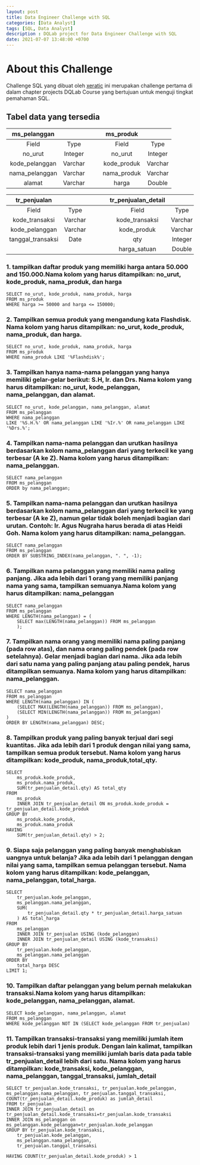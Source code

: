 ```yaml
---
layout: post
title: Data Engineer Challenge with SQL
categories: [Data Analyst]
tags: [SQL, Data Analyst]
description : DQLab project for Data Engineer Challenge with SQL
date: 2021-07-07 13:48:00 +0700
---
```



# About this Challenge  

Challenge SQL yang dibuat oleh [xeratic](https://www.phi-integration.com/) ini merupakan challenge pertama di dalam chapter projects DQLab Course yang bertujuan untuk menguji tingkat pemahaman SQL.

## Tabel data yang tersedia  

|  ms_pelanggan  |         |   |   |  ms_produk  |         |
|:--------------:|:-------:|:-:|:-:|:-----------:|:-------:|
|      Field     |   Type  |   |   |    Field    |   Type  |
| no_urut        | Integer |   |   | no_urut     | Integer |
| kode_pelanggan | Varchar |   |   | kode_produk | Varchar |
| nama_pelanggan | Varchar |   |   | nama_produk | Varchar |
| alamat         | Varchar |   |   | harga       | Double  |  



|    tr_penjualan   |         |   |   |   | tr_penjualan_detail |         |
|:-----------------:|:-------:|:-:|:-:|---|:-------------------:|:-------:|
| Field             | Type    |   |   |   |        Field        |   Type  |
| kode_transaksi    | Varchar |   |   |   | kode_transaksi      | Varchar |
| kode_pelanggan    | Varchar |   |   |   | kode_produk         | Varchar |
| tanggal_transaksi | Date    |   |   |   | qty                 | Integer |
|                   |         |   |   |   | harga_satuan        | Double  |

### 1. tampilkan daftar produk yang memiliki harga antara 50.000 and 150.000.Nama kolom yang harus ditampilkan: no_urut, kode_produk, nama_produk, dan harga  
```
SELECT no_urut, kode_produk, nama_produk, harga 
FROM ms_produk
WHERE harga >= 50000 and harga <= 150000;
```
### 2. Tampilkan semua produk yang mengandung kata Flashdisk. Nama kolom yang harus ditampilkan: no_urut, kode_produk, nama_produk, dan harga.

```
SELECT no_urut, kode_produk, nama_produk, harga 
FROM ms_produk 
WHERE nama_produk LIKE '%Flashdisk%';
```
### 3. Tampilkan hanya nama-nama pelanggan yang hanya memiliki gelar-gelar berikut: S.H, Ir. dan Drs. Nama kolom yang harus ditampilkan: no_urut, kode_pelanggan, nama_pelanggan, dan alamat.  
```
SELECT no_urut, kode_pelanggan, nama_pelanggan, alamat 
FROM ms_pelanggan 
WHERE nama_pelanggan 
LIKE '%S.H.%' OR nama_pelanggan LIKE '%Ir.%' OR nama_pelanggan LIKE '%Drs.%';
```
### 4. Tampilkan nama-nama pelanggan dan urutkan hasilnya berdasarkan kolom nama_pelanggan dari yang terkecil ke yang terbesar (A ke Z). Nama kolom yang harus ditampilkan: nama_pelanggan.  
```
SELECT nama_pelanggan 
FROM ms_pelanggan 
ORDER by nama_pelanggan;
```
### 5. Tampilkan nama-nama pelanggan dan urutkan hasilnya berdasarkan kolom nama_pelanggan dari yang terkecil ke yang terbesar (A ke Z), namun gelar tidak boleh menjadi bagian dari urutan. Contoh: Ir. Agus Nugraha harus berada di atas Heidi Goh. Nama kolom yang harus ditampilkan: nama_pelanggan.
```
SELECT nama_pelanggan 
FROM ms_pelanggan 
ORDER BY SUBSTRING_INDEX(nama_pelanggan, ". ", -1);
```
### 6. Tampilkan nama pelanggan yang memiliki nama paling panjang. Jika ada lebih dari 1 orang yang memiliki panjang nama yang sama, tampilkan semuanya.Nama kolom yang harus ditampilkan: nama_pelanggan
```
SELECT nama_pelanggan 
FROM ms_pelanggan 
WHERE LENGTH(nama_pelanggan) = (
    SELECT max(LENGTH(nama_pelanggan)) FROM ms_pelanggan
    );
```
### 7. Tampilkan nama orang yang memiliki nama paling panjang (pada row atas), dan nama orang paling pendek (pada row setelahnya). Gelar menjadi bagian dari nama. Jika ada lebih dari satu nama yang paling panjang atau paling pendek, harus ditampilkan semuanya. Nama kolom yang harus ditampilkan: nama_pelanggan.
```
SELECT nama_pelanggan 
FROM ms_pelanggan 
WHERE LENGTH(nama_pelanggan) IN (
    (SELECT MAX(LENGTH(nama_pelanggan)) FROM ms_pelanggan),
    (SELECT MIN(LENGTH(nama_pelanggan)) FROM ms_pelanggan)
) 
ORDER BY LENGTH(nama_pelanggan) DESC;
```
### 8. Tampilkan produk yang paling banyak terjual dari segi kuantitas. Jika ada lebih dari 1 produk dengan nilai yang sama, tampilkan semua produk tersebut. Nama kolom yang harus ditampilkan: kode_produk, nama_produk,total_qty.
```
SELECT
    ms_produk.kode_produk,
    ms_produk.nama_produk,
    SUM(tr_penjualan_detail.qty) AS total_qty
FROM
    ms_produk
    INNER JOIN tr_penjualan_detail ON ms_produk.kode_produk = tr_penjualan_detail.kode_produk
GROUP BY
    ms_produk.kode_produk,
    ms_produk.nama_produk
HAVING
    SUM(tr_penjualan_detail.qty) > 2;
```
### 9. Siapa saja pelanggan yang paling banyak menghabiskan uangnya untuk belanja? Jika ada lebih dari 1 pelanggan dengan nilai yang sama, tampilkan semua pelanggan tersebut. Nama kolom yang harus ditampilkan: kode_pelanggan, nama_pelanggan, total_harga.
```
SELECT
    tr_penjualan.kode_pelanggan,
    ms_pelanggan.nama_pelanggan,
    SUM(
        tr_penjualan_detail.qty * tr_penjualan_detail.harga_satuan
    ) AS total_harga
FROM
    ms_pelanggan
    INNER JOIN tr_penjualan USING (kode_pelanggan)
    INNER JOIN tr_penjualan_detail USING (kode_transaksi)
GROUP BY
    tr_penjualan.kode_pelanggan,
    ms_pelanggan.nama_pelanggan
ORDER BY
    total_harga DESC 
LIMIT 1;
```
### 10. Tampilkan daftar pelanggan yang belum pernah melakukan transaksi.Nama kolom yang harus ditampilkan: kode_pelanggan, nama_pelanggan, alamat.  
```
SELECT kode_pelanggan, nama_pelanggan, alamat
FROM ms_pelanggan
WHERE kode_pelanggan NOT IN (SELECT kode_pelanggan FROM tr_penjualan)
```
### 11. Tampilkan transaksi-transaksi yang memiliki jumlah item produk lebih dari 1 jenis produk. Dengan lain kalimat, tampilkan transaksi-transaksi yang memiliki jumlah baris data pada table tr_penjualan_detail lebih dari satu. Nama kolom yang harus ditampilkan:  kode_transaksi, kode_pelanggan, nama_pelanggan, tanggal_transaksi, jumlah_detail

```
SELECT tr_penjualan.kode_transaksi, tr_penjualan.kode_pelanggan, ms_pelanggan.nama_pelanggan, tr_penjualan.tanggal_transaksi, COUNT(tr_penjualan_detail.kode_produk) as jumlah_detail	
FROM tr_penjualan 
INNER JOIN tr_penjualan_detail on tr_penjualan_detail.kode_transaksi=tr_penjualan.kode_transaksi
INNER JOIN ms_pelanggan on ms_pelanggan.kode_pelanggan=tr_penjualan.kode_pelanggan
GROUP BY tr_penjualan.kode_transaksi,
    tr_penjualan.kode_pelanggan,
    ms_pelanggan.nama_pelanggan,
    tr_penjualan.tanggal_transaksi

HAVING COUNT(tr_penjualan_detail.kode_produk) > 1
```